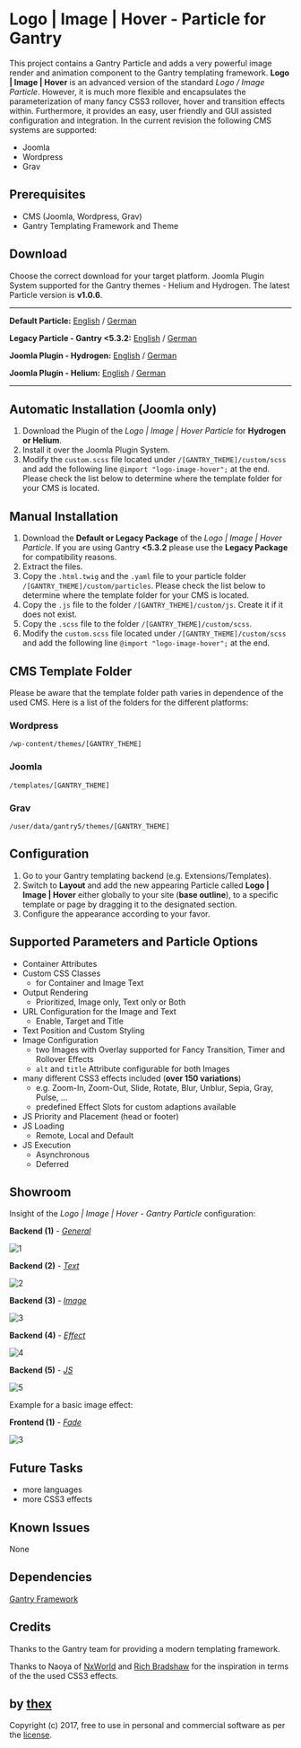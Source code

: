 # Logo | Image | Hover - Particle for Gantry
This project contains a Gantry Particle and adds a very powerful image render and animation component to the Gantry templating framework. **Logo | Image | Hover** is an advanced version of the standard *Logo / Image Particle*. However, it is much more flexible and encapsulates the parameterization of many fancy CSS3 rollover, hover and transition effects within. Furthermore, it provides an easy, user friendly and GUI assisted configuration and integration. In the current revision the following CMS systems are supported:
* Joomla
* Wordpress
* Grav

## Prerequisites
* CMS (Joomla, Wordpress, Grav)
* Gantry Templating Framework and Theme

## Download
Choose the correct download for your target platform. Joomla Plugin System supported for the Gantry themes - Helium and Hydrogen. The latest Particle version is **v1.0.6**.
___
**Default Particle:**
[English](https://github.com/thexmanxyz/Logo-Image-Hover-Gantry/releases/download/v1.0.6/lih.particle.only.EN.v1.0.6.zip) / [German](https://github.com/thexmanxyz/Logo-Image-Hover-Gantry/releases/download/v1.0.6/lih.particle.only.DE.v1.0.6.zip)

**Legacy Particle - Gantry <5.3.2:**
[English](https://github.com/thexmanxyz/Logo-Image-Hover-Gantry/releases/download/v1.0.6/lih.particle.only.legacy.EN.v1.0.6.zip) / [German](https://github.com/thexmanxyz/Logo-Image-Hover-Gantry/releases/download/v1.0.6/lih.particle.only.legacy.DE.v1.0.6.zip)

**Joomla Plugin - Hydrogen:**
[English](https://github.com/thexmanxyz/Logo-Image-Hover-Gantry/releases/download/v1.0.6/gpb.j3.hydrogen.EN.v1.0.6.zip) / [German](https://github.com/thexmanxyz/Logo-Image-Hover-Gantry/releases/download/v1.0.6/gpb.j3.hydrogen.DE.v1.0.6.zip)

**Joomla Plugin - Helium:**
[English](https://github.com/thexmanxyz/Logo-Image-Hover-Gantry/releases/download/v1.0.6/gpb.j3.helium.EN.v1.0.6.zip) / [German](https://github.com/thexmanxyz/Logo-Image-Hover-Gantry/releases/download/v1.0.6/gpb.j3.helium.DE.v1.0.6.zip)
___

## Automatic Installation (Joomla only)
1. Download the Plugin of the *Logo | Image | Hover Particle* for **Hydrogen or Helium**.
2. Install it over the Joomla Plugin System.
3. Modify the `custom.scss` file located under `/[GANTRY_THEME]/custom/scss` and add the following line `@import "logo-image-hover";` at the end. Please check the list below to determine where the template folder for your CMS is located.

## Manual Installation
1. Download the **Default or Legacy Package** of the *Logo | Image | Hover Particle*. If you are using Gantry **<5.3.2** please use the **Legacy Package** for compatibility reasons.
2. Extract the files.
3. Copy the `.html.twig` and the `.yaml` file to your particle folder `/[GANTRY_THEME]/custom/particles`. Please check the list below to determine where the template folder for your CMS is located.
4. Copy the `.js` file to the folder `/[GANTRY_THEME]/custom/js`. Create it if it does not exist.
5. Copy the `.scss` file to the folder `/[GANTRY_THEME]/custom/scss`.
6. Modify the `custom.scss` file located under `/[GANTRY_THEME]/custom/scss` and add the following line `@import "logo-image-hover";` at the end.

## CMS Template Folder
Please be aware that the template folder path varies in dependence of the used CMS. Here is a list of the folders for the different platforms:

### Wordpress
`/wp-content/themes/[GANTRY_THEME]`

### Joomla
`/templates/[GANTRY_THEME]`

### Grav
`/user/data/gantry5/themes/[GANTRY_THEME]`
   
## Configuration
1. Go to your Gantry templating backend (e.g. Extensions/Templates).
2. Switch to **Layout** and add the new appearing Particle called **Logo | Image | Hover** either globally to your site (**base outline**), to a specific template or page by dragging it to the designated section.
3. Configure the appearance according to your favor.
 
## Supported Parameters and Particle Options
* Container Attributes
* Custom CSS Classes
  * for Container and Image Text
* Output Rendering 
  * Prioritized, Image only, Text only or Both
* URL Configuration for the Image and Text
  * Enable, Target and Title
* Text Position and Custom Styling
* Image Configuration
  * two Images with Overlay supported for Fancy Transition, Timer and Rollover Effects
  * `alt` and `title` Attribute configurable for both Images
* many different CSS3 effects included (**over 150 variations**)
  * e.g. Zoom-In, Zoom-Out, Slide, Rotate, Blur, Unblur, Sepia, Gray, Pulse, ...
  * predefined Effect Slots for custom adaptions available 
* JS Priority and Placement (head or footer)
* JS Loading
  * Remote, Local and Default
* JS Execution
  * Asynchronous
  * Deferred

## Showroom
Insight of the *Logo | Image | Hover - Gantry Particle* configuration:

**Backend (1)** - *[General](/screenshots/backend_general.png)*

![1](/screenshots/backend_general.png)

**Backend (2)** - *[Text](/screenshots/backend_text.png)*

![2](/screenshots/backend_text.png)

**Backend (3)** - *[Image](/screenshots/backend_image.png)*

![3](/screenshots/backend_image.png)

**Backend (4)** - *[Effect](/screenshots/backend_effect.png)*

![4](/screenshots/backend_effect.png)

**Backend (5)** - *[JS](/screenshots/backend_js.png)*

![5](/screenshots/backend_js.png)

Example for a basic image effect:

**Frontend (1)** - *[Fade](/screenshots/frontend_fade.gif)*

![3](/screenshots/frontend_fade.gif)

## Future Tasks
* more languages
* more CSS3 effects

## Known Issues
None

## Dependencies
[Gantry Framework](http://gantry.org/)

## Credits
Thanks to the Gantry team for providing a modern templating framework.

Thanks to Naoya of [NxWorld](https://www.nxworld.net/tips/css-image-hover-effects.html) and [Rich Bradshaw](http://css3.bradshawenterprises.com/cfimg/) for the inspiration in terms of the the used CSS3 effects.

## by [thex](https://github.com/thexmanxyz)
Copyright (c) 2017, free to use in personal and commercial software as per the [license](/LICENSE.md).
